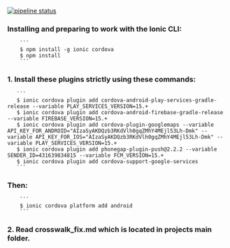 [![pipeline status](http://gitlab.mc.gcf/dit/foxtrot-mobile-app/badges/develop/pipeline.svg)](http://gitlab.mc.gcf/dit/foxtrot-mobile-app/commits/develop)

### Installing and preparing to work with the Ionic CLI:

        ```
        $ npm install -g ionic cordova
        $ npm install
        ```

### 1. Install these plugins strictly using these commands:
       
       ```
       $ ionic cordova plugin add cordova-android-play-services-gradle-release --variable PLAY_SERVICES_VERSION=15.+
       $ ionic cordova plugin add cordova-android-firebase-gradle-release  --variable FIREBASE_VERSION=15.+
       $ ionic cordova plugin add cordova-plugin-googlemaps --variable API_KEY_FOR_ANDROID="AIzaSyAKDQzb3RKdVlh0gqZMhY4MEjl53Lh-Dmk" --variable API_KEY_FOR_IOS="AIzaSyAKDQzb3RKdVlh0gqZMhY4MEjl53Lh-Dmk" --variable PLAY_SERVICES_VERSION=15.+
       $ ionic cordova plugin add phonegap-plugin-push@2.2.2 --variable SENDER_ID=431639834815 --variable FCM_VERSION=15.+
       $ ionic cordova plugin add cordova-support-google-services
       ```

### Then:

        ```
        $ ionic cordova platform add android
        ```
	
### 2. Read crosswalk_fix.md which is located in projects main folder.
